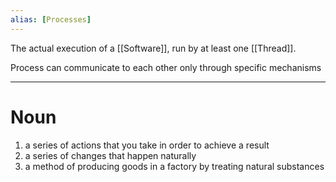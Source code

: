 ```yaml
---
alias: [Processes]
---
```


The actual execution of a [[Software]], run  by at least one [[Thread]]. 

Process can communicate to each other only through specific mechanisms

---

# Noun

1. a series of actions that you take in order to achieve a result
2. a series of changes that happen naturally
3. a method of producing goods in a factory by treating natural substances